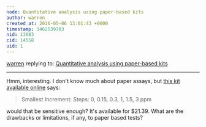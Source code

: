 ```yaml
---
node: Quantitative analysis using paper-based kits
author: warren
created_at: 2016-05-06 13:01:43 +0000
timestamp: 1462539703
nid: 13083
cid: 14558
uid: 1
---
```




[warren](../profile/warren) replying to: [Quantitative analysis using paper-based kits](../notes/fieldlab/05-06-2016/quantitative-analysis-using-paper-based-kits)

----
Hmm, interesting. I don't know much about paper assays, but [this kit available online](http://www.hach.com/nitrate-and-nitrite-test-strips/product?id=7640211606) says:

> Smallest Increment: Steps: 0, 0.15, 0.3, 1, 1.5, 3 ppm

would that be sensitive enough? It's available for $21.39. What are the drawbacks or limitations, if any, to paper based tests?